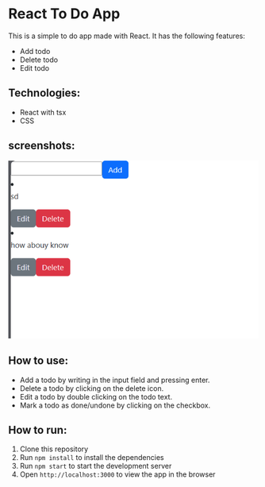 <!-- a simple react To do app REad me -->
# React To Do App

This is a simple to do app made with React. It has the following features:
- Add todo
- Delete todo
- Edit todo

## Technologies:
- React with tsx
- CSS

## screenshots:
![screenshot](./public/image.png)

## How to use:
- Add a todo by writing in the input field and pressing enter.
- Delete a todo by clicking on the delete icon.
- Edit a todo by double clicking on the todo text.
- Mark a todo as done/undone by clicking on the checkbox.

## How to run:
1. Clone this repository
2. Run `npm install` to install the dependencies
3. Run `npm start` to start the development server
4. Open `http://localhost:3000` to view the app in the browser

